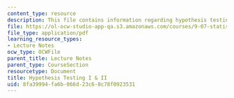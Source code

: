 ```yaml
---
content_type: resource
description: This file contains information regarding hypothesis testing I & II.
file: https://ol-ocw-studio-app-qa.s3.amazonaws.com/courses/9-07-statistics-for-brain-and-cognitive-science-fall-2016/8fa39994fa6b066d23c68c78f0923531_MIT9_07F16_lec12.pdf
file_type: application/pdf
learning_resource_types:
- Lecture Notes
ocw_type: OCWFile
parent_title: Lecture Notes
parent_type: CourseSection
resourcetype: Document
title: Hypothesis Testing I & II
uid: 8fa39994-fa6b-066d-23c6-8c78f0923531
---
```

